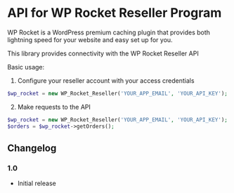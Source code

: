 # API for WP Rocket Reseller Program

WP Rocket is a WordPress premium caching plugin that provides both lightning speed for your website and easy set up for you.

This library provides connectivity with the WP Rocket Reseller API

Basic usage:

1. Configure your reseller account with your access credentials

```php
$wp_rocket = new WP_Rocket_Reseller('YOUR_APP_EMAIL', 'YOUR_API_KEY');
```

2. Make requests to the API

```php
$wp_rocket = new WP_Rocket_Reseller('YOUR_APP_EMAIL', 'YOUR_API_KEY');
$orders = $wp_rocket->getOrders();
```

## Changelog

### 1.0

* Initial release